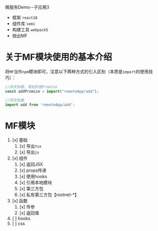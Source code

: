 微服务Demo--子应用3
- 框架 `react18`
- 组件库 `semi`
- 构建工具 `webpack5`
- 抛出MF

# 关于MF模块使用的基本介绍
将`MF`当作`npm`模块即可，注意以下两种方式的引入区别（本质是`import`的使用技巧）：
```js
//异步加载，得到的是Promise
const addPromise = import("remoteApp/add");

//同步加载
import add from 'remoteApp/add';
```

# MF模块
1. [x] 基础
   1. [x] 导出`tsx`
   2. [x] 导出`js`
2. [x] 组件
   1. [x] 返回JSX
   2. [x] props传递
   3. [x] 使用hooks
   4. [x] 引用本地模块
   5. [x] 第三方包
   6. [x] 私有第三方包【rootnet-*】
3. [x] 函数
    1. [x] 传参
    2. [x] 返回值
4. [ ] hooks
5. [ ] css
